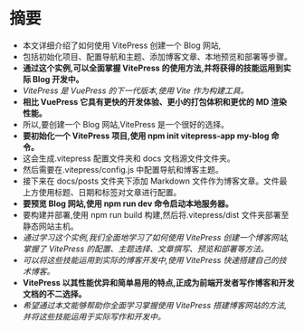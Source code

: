 # 摘要

- <span class="cor-wa">本文详细介绍了如何使用 VitePress 创建一个 Blog 网站,</span>
- <span class="cor-tip">包括初始化项目、配置导航和主题、添加博客文章、本地预览和部署等步骤。</span>
- **通过这个实例,可以全面掌握 VitePress 的使用方法,并将获得的技能运用到实际 Blog 开发中。**
- _VitePress 是 VuePress 的下一代版本,使用 Vite 作为构建工具。_
- **相比 VuePress 它具有更快的开发体验、更小的打包体积和更优的 MD 渲染性能。**
- <span class="cor-da">所以,要创建一个 Blog 网站,VitePress 是一个很好的选择。</span>
- **要初始化一个 VitePress 项目,使用 npm init vitepress-app my-blog 命令。**
- <span class="cor-in">这会生成.vitepress 配置文件夹和 docs 文档源文件文件夹。</span>
- <span class="cor-wa">然后需要在.vitepress/config.js 中配置导航和博客主题。</span>
- <span class="cor-da">接下来在 docs/posts 文件夹下添加 Markdown 文件作为博客文章。文件最上方使用标题、日期和标签对文章进行配置。</span>
- **要预览 Blog 网站,使用 npm run dev 命令启动本地服务器。**
- <span class="cor-tip">要构建并部署,使用 npm run build 构建,然后将.vitepress/dist 文件夹部署至静态网站主机。</span>
- _通过学习这个实例,我们全面地学习了如何使用 VitePress 创建一个博客网站,掌握了 VitePress 的配置、主题选择、文章撰写、预览和部署等方法。_
- _可以将这些技能运用到实际的博客开发中,使用 VitePress 快速搭建自己的技术博客。_
-  **<span class="cor-da">VitePress 以其性能优异和简单易用的特点,正成为前端开发者写作博客和开发文档的不二选择。</span>**
- <span class="cor-tip"> _希望通过本文能够帮助你全面学习掌握使用 VitePress 搭建博客网站的方法,并将这些技能运用于实际写作和开发中。_</span>
